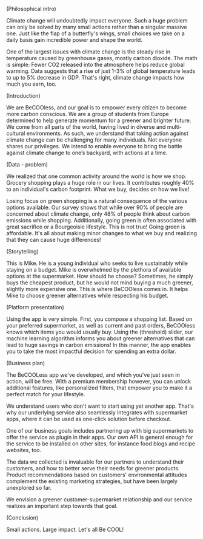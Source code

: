 
(Philosophical intro)

Climate change will undoubtedly impact everyone. Such a huge problem can only be
solved by many small actions rather than a singular massive one. Just like the flap
of a butterfly's wings, small choices we take on a daily basis gain incredible
power and shape the world.

One of the largest issues with climate change is the steady rise in temperature
caused by greenhouse gases, mostly carbon dioxide. The math is simple: Fewer CO2
released into the atmosphere helps reduce global warming. Data suggests that a 
rise of just 1-3% of global temperature leads to
up to 5% decrease in GDP. That's right, climate change impacts how much you earn,
too.

(Introduction)

We are BeCOOless, and our goal is to empower every citizen to become more carbon
conscious. We are a group of students from Europe determined to help generate
momentum for a greener and brighter future. We come from all parts of the world,
having lived in diverse and multi-cultural environments. As such, we understand
that taking action against climate change can be challenging for many
individuals. Not everyone shares our privileges. We intend to enable everyone
to bring the battle against climate change to one’s backyard, with actions at a
time.

(Data - problem)

We realized that one common activity around the world is how we shop. Grocery
shopping plays a huge role in our lives. It contributes roughly 40% to an
individual's carbon footprint. What we buy, decides on how we live!

Losing focus on green shopping is a natural consequence of the various options
available. Our survey shows that while over 90% of people are concerned about
climate change, only 48% of people think about carbon emissions while shopping.
Additionally, going green is often associated with great sacrifice or a
Bourgeoisie lifestyle. This is not true! Going green is affordable. It's all about
making minor changes to what we buy and realizing that they can cause huge
differences!

(Storytelling)

This is Mike. He is a young individual who seeks to live sustainably while
staying on a budget. Mike is overwhelmed by the plethora of available options at
the supermarket. How should he choose? Sometimes, he simply buys the cheapest
product, but he would not mind buying a much greener, slightly more expensive
one. This is where BeCOOless comes in. It helps
Mike to choose greener alternatives while respecting his budget.

(Platform presentation)

Using the app is very simple. First, you compose a shopping list. Based
on your preferred supermarket, as well as current and past orders, BeCOOless
knows which items you would usually buy. Using the (threshold) slider, our machine learning
algorithm informs you about greener alternatives that can lead to huge savings
in carbon emissions! In this manner, the app enables you to take the most
impactful decision for spending an extra dollar.

(Business plan)

The BeCOOLess app we've developed, and which you've just seen in action, will be free.
With a premium membership however, you can unlock additional features, like personalized
filters, that empower you to make it a perfect match for your lifestyle.

We understand users who don't want to start using yet another app. That's why our underlying service
also seamlessly integrates with supermarket apps, where it can be used as one-click solution before checkout.

One of our business goals includes partnering up with big supermarkets to offer the service as plugin
in their apps. Our own API is general enough for the service to be installed on other sites,
for instance food blogs and recipe websites, too.

The data we collected is invaluable for our partners to understand their customers, and how to better 
serve their needs for greener products. Product recommendations based on customers' environmental
attitudes complement the existing marketing strategies, but have been largely unexplored so far.

We envision a greener customer-supermarket relationship and our service realizes an important step
towards that goal.

(Conclusion)

Small actions. Large impact. Let's all Be COOL!
